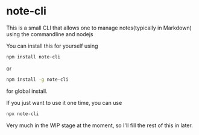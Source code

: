 # note-cli

This is a small CLI that allows one to manage notes(typically in Markdown) using the commandline and nodejs

You can install this for yourself using 

```sh
npm install note-cli
```

or

```sh
npm install -g note-cli
```

for global install.

If you just want to use it one time, you can use

```sh
npx note-cli
```

Very much in the WIP stage at the moment, so I'll fill the rest of this in later.

